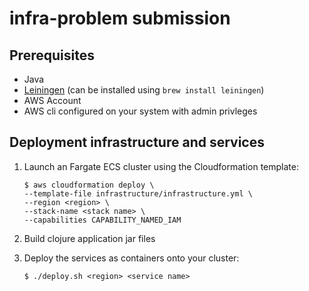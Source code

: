 # infra-problem submission

## Prerequisites

* Java
* [Leiningen](http://leiningen.org/) (can be installed using `brew install leiningen`)
* AWS Account
* AWS cli configured on your system with admin privleges

## Deployment infrastructure and services

1. Launch an Fargate ECS cluster using the Cloudformation template:

   ```
   $ aws cloudformation deploy \
   --template-file infrastructure/infrastructure.yml \
   --region <region> \
   --stack-name <stack name> \
   --capabilities CAPABILITY_NAMED_IAM
   ```
2. Build clojure application jar files

3. Deploy the services as containers onto your cluster: 

   ```
   $ ./deploy.sh <region> <service name>
   ```


